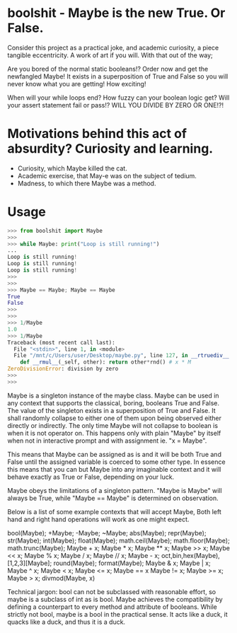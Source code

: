 # boolshit - Maybe is the new True. Or False.

Consider this project as a practical joke, and academic curiosity, a piece tangible eccentricity. A work of art if you will. With that out of the way;

Are you bored of the normal static booleans!? Order now and get the newfangled
Maybe! It exists in a superposition of True and False so you will never know
what you are getting! How exciting!

When will your while loops end? How fuzzy can your boolean logic get? Will
your assert statement fail or pass!? WILL YOU DIVIDE BY ZERO OR ONE!?!

# Motivations behind this act of absurdity? Curiosity and learning.

* Curiosity, which Maybe killed the cat.
* Academic exercise, that May-e was on the subject of tedium.
* Madness, to which there Maybe was a method.


# Usage
```Python
>>> from boolshit import Maybe
>>>
>>> while Maybe: print("Loop is still running!")
...
Loop is still running!
Loop is still running!
Loop is still running!
>>>
>>>
>>> Maybe == Maybe; Maybe == Maybe
True
False
>>>
>>>
>>> 1/Maybe
1.0
>>> 1/Maybe
Traceback (most recent call last):
  File "<stdin>", line 1, in <module>
  File "/mnt/c/Users/user/Desktop/maybe.py", line 127, in __rtruediv__
    def __rmul__(_self, other): return other*rnd() # x * M
ZeroDivisionError: division by zero
>>>
>>>
```

Maybe is a singleton instance of the maybe class. Maybe can be used in any
context that supports the classical, boring, booleans True and False.
The value of the singleton exists in a superposition of True and False. It
shall randomly collapse to either one of them upon being observed either
directly or indirectly. The only time Maybe will not collapse to boolean
is when it is not operator on. This happens only with plain "Maybe" by
itself when not in interactive prompt and with assignment ie. "x = Maybe".

This means that Maybe can be assigned as is and it will be both True and
False until the assigned variable is coerced to some other type. In
essence this means that you can but Maybe into any imaginable context
and it will behave exactly as True or False, depending on your luck.

Maybe obeys the limitations of a singleton pattern. "Maybe is Maybe" will
always be True, while "Maybe == Maybe" is determined on observation.

Below is a list of some example contexts that will accept Maybe, Both
left hand and right hand operations will work as one might expect.

bool(Maybe); +Maybe; -Maybe; ~Maybe; abs(Maybe); repr(Maybe); str(Maybe);
int(Maybe); float(Maybe); math.ceil(Maybe); math.floor(Maybe);
math.trunc(Maybe); Maybe + x; Maybe * x; Maybe ** x; Maybe >> x;
Maybe << x; Maybe % x; Maybe / x; Maybe // x; Maybe - x;
oct,bin,hex(Maybe), [1,2,3][Maybe]; round(Maybe); format(Maybe);
Maybe & x; Maybe | x; Maybe ^ x; Maybe < x; Maybe <= x; Maybe == x
Maybe != x; Maybe >= x; Maybe > x; divmod(Maybe, x)

Technical jargon: bool can not be subclassed with reasonable effort, so
maybe is a subclass of int as is bool. Maybe achieves the compatibility by
defining a counterpart to every method and attribute of booleans. While
strictly not bool, maybe is a bool in the practical sense. It acts like a
duck, it quacks like a duck, and thus it is a duck.
